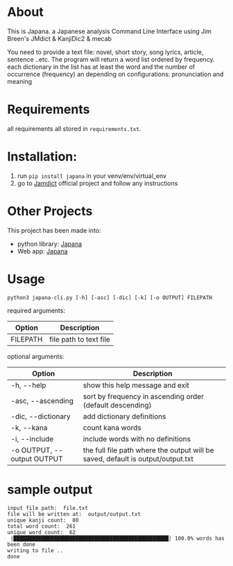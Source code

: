 # About 

This is Japana. a Japanese analysis Command Line Interface using Jim Breen's JMdict & KanjiDic2 & mecab


You need to provide a text file: novel, short story, song lyrics, article, sentence ..etc. 
The program will return a word list ordered by frequency. 
each dictionary in the list has at least the word and the number of occurrence (frequency)
an depending on configurations: pronunciation and meaning
# Requirements

all requirements all stored in `requirements.txt`.



# Installation:

1. run `pip install japana` in your venv/env/virtual_env
3. go to [Jamdict](https://github.com/neocl/jamdict) official project and follow any instructions


# Other Projects

This project has been made into:
* python library: [Japana](https://github.com/reem-codes/japana)
* Web app: [Japana](http://japana.dev)
# Usage
`python3 japana-cli.py [-h] [-asc] [-dic] [-k] [-o OUTPUT] FILEPATH`

required arguments:

Option | Description
--- | --- 
FILEPATH | file path to text file

optional arguments:

Option | Description
--- | --- 
-h, --help | show this help message and exit 
-asc, --ascending | sort by frequency in ascending order (default descending)
-dic, --dictionary | add dictionary definitions
-k, --kana | count kana words
-i, --include | include words with no definitions
-o OUTPUT, --output OUTPUT | the full file path where the output will be saved, default is output/output.txt

# sample output
```
input file path:  file.txt
file will be written at:  output/output.txt
unique kanji count:  80
total word count:  261
unique word count:  62
 |██████████████████████████████████████████████████| 100.0% words has been done
writing to file ..
done
```
